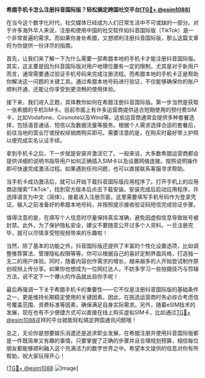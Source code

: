 **希腊手机卡怎么注册抖音国际版？轻松搞定跨国社交平台[[TG💪+ @esim1088](https://t.me/s/esim1088)]**

在当今这个数字化时代，社交媒体已经成为人们日常生活中不可或缺的一部分。对于许多海外华人来说，注册和使用中国的社交软件如抖音国际版（TikTok）是一个非常普遍的需求。而如果你身处希腊，又想顺利注册抖音国际版，那么这篇文章将为你提供一份详尽的指南。

首先，让我们来了解一下为什么需要一部希腊本地的手机卡才能注册抖音国际版。其实，这主要是因为抖音国际版对用户地理位置有一定的限制，尤其是对于新用户而言，通常需要通过验证手机号码来完成注册流程。而希腊本地的手机卡正是帮助你解决这一问题的关键工具。通过希腊本地号码进行验证，不仅能够确保你的账户顺利开通，还能让你享受到更流畅的使用体验。

接下来，我们进入正题，具体教你如何在希腊注册抖音国际版。第一步当然是获取一张希腊的手机SIM卡。目前市面上有许多运营商提供适合短期使用的预付费SIM卡，比如Vodafone、Cosmote以及Wind等。这些运营商通常会提供多种套餐选择，包括语音通话、短信以及数据流量等服务。根据个人需求选择合适的套餐后，前往当地的营业厅或授权经销商购买即可。需要注意的是，在购买时最好带上护照以便完成实名认证手续。

拿到手机卡之后，下一步就是安装并激活它了。一般来说，大多数希腊运营商都会提供详细的说明书指导用户如何正确插入SIM卡以及设置网络连接。按照说明操作即可快速完成激活过程。如果遇到任何问题，也可以直接联系客服寻求帮助。

当手机卡成功激活后，就可以开始下载抖音国际版应用程序了。打开手机上的应用商店搜索“TikTok”，找到官方版本后点击下载安装。安装完成后启动应用程序，并选择语言为中文（简体）。接着进入注册页面，这里需要填写手机号码作为登录凭证。输入之前准备好的希腊本地号码，并按照提示接收验证码短信完成验证步骤。

值得注意的是，在填写个人信息时尽量保持真实准确，避免因虚假信息导致账号被封禁。此外，为了保护隐私安全，建议不要随意公开过多个人资料。一旦注册完毕，就可以尽情享受短视频带来的乐趣啦！

当然，除了基本的功能之外，抖音国际版还提供了丰富的个性化设置选项，比如调整推荐算法、管理隐私权限等等。你可以根据自己的喜好定制界面风格，打造独一无二的用户体验。同时，随着内容创作需求的增长，越来越多的人开始尝试制作原创视频上传分享。如果你也想成为一位网红达人，不妨多学习一些拍摄技巧与剪辑方法，说不定下一个爆火的作品就出自你手呢！

最后再强调一下关于希腊手机卡的重要性——它不仅是注册抖音国际版的基础条件之一，更是维持长期稳定使用的关键因素。因此，在挑选运营商时务必综合考虑信号覆盖范围、资费标准等因素，确保满足自身实际需求。另外，随着eSIM技术的发展，现在也有不少便捷方式可以直接在线上购买虚拟SIM卡，比如通过[TG💪+ @esim1088](https://t.me/s/esim1088)这样的平台就能轻松搞定跨国通讯问题哦！

总之，无论你是想要娱乐消遣还是追求职业发展，在希腊注册并使用抖音国际版都是一件既简单又有趣的事情。只要掌握了正确的步骤并且合理规划预算，相信每位朋友都能够顺利融入这个充满活力的数字世界之中。希望本文提供的信息对你有所帮助，祝大家玩得开心！

[[TG💪+ @esim1088](https://t.me/s/esim1088) ![Image](https://i.postimg.cc/4NQfJmqS/Snipaste-2025-05-13-00-14-12.png)]